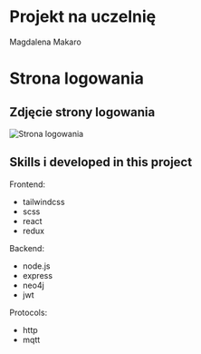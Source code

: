 # Projekt na uczelnię

Magdalena Makaro

# Strona logowania

## Zdjęcie strony logowania

![Strona logowania](/Sport-classes-app-PSW/startpage.png)

## Skills i developed in this project

Frontend:

- tailwindcss
- scss
- react
- redux

Backend:

- node.js
- express
- neo4j
- jwt

Protocols:

- http
- mqtt

